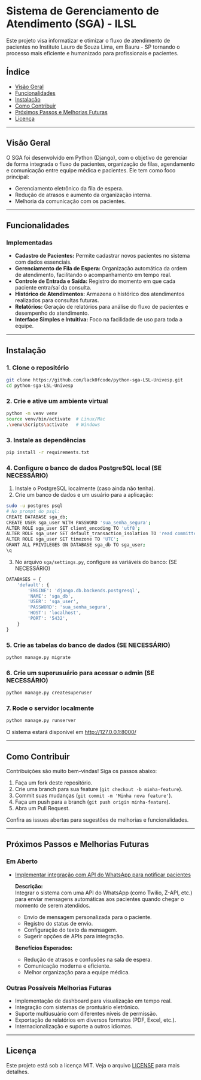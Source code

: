 # Sistema de Gerenciamento de Atendimento (SGA) - ILSL 

Este projeto visa informatizar e otimizar o fluxo de atendimento de pacientes no Instituto Lauro de Souza Lima, em Bauru - SP tornando o processo mais eficiente e humanizado para profissionais e pacientes.

## Índice

- [Visão Geral](#visão-geral)
- [Funcionalidades](#funcionalidades)
- [Instalação](#instalação)
- [Como Contribuir](#como-contribuir)
- [Próximos Passos e Melhorias Futuras](#próximos-passos-e-melhorias-futuras)
- [Licença](#licença)

---

## Visão Geral

O SGA foi desenvolvido em Python (Django), com o objetivo de gerenciar de forma integrada o fluxo de pacientes, organização de filas, agendamento e comunicação entre equipe médica e pacientes. Ele tem como foco principal:

- Gerenciamento eletrônico da fila de espera.
- Redução de atrasos e aumento da organização interna.
- Melhoria da comunicação com os pacientes.

---

## Funcionalidades

### Implementadas

- **Cadastro de Pacientes:** Permite cadastrar novos pacientes no sistema com dados essenciais.
- **Gerenciamento de Fila de Espera:** Organização automática da ordem de atendimento, facilitando o acompanhamento em tempo real.
- **Controle de Entrada e Saída:** Registro do momento em que cada paciente entra/saí da consulta.
- **Histórico de Atendimentos:** Armazena o histórico dos atendimentos realizados para consultas futuras.
- **Relatórios:** Geração de relatórios para análise do fluxo de pacientes e desempenho do atendimento.
- **Interface Simples e Intuitiva:** Foco na facilidade de uso para toda a equipe.

---

## Instalação

### 1. Clone o repositório

```bash
git clone https://github.com/lack0fcode/python-sga-LSL-Univesp.git
cd python-sga-LSL-Univesp
```

### 2. Crie e ative um ambiente virtual

```bash
python -m venv venv
source venv/bin/activate  # Linux/Mac
.\venv\Scripts\activate   # Windows
```

### 3. Instale as dependências

```bash
pip install -r requirements.txt
```

### 4. Configure o banco de dados PostgreSQL local (SE NECESSÁRIO)

1. Instale o PostgreSQL localmente (caso ainda não tenha).
2. Crie um banco de dados e um usuário para a aplicação:

```bash
sudo -u postgres psql
# No prompt do psql:
CREATE DATABASE sga_db;
CREATE USER sga_user WITH PASSWORD 'sua_senha_segura';
ALTER ROLE sga_user SET client_encoding TO 'utf8';
ALTER ROLE sga_user SET default_transaction_isolation TO 'read committed';
ALTER ROLE sga_user SET timezone TO 'UTC';
GRANT ALL PRIVILEGES ON DATABASE sga_db TO sga_user;
\q
```

3. No arquivo `sga/settings.py`, configure as variáveis do banco: (SE NECESSÁRIO)

```python
DATABASES = {
    'default': {
        'ENGINE': 'django.db.backends.postgresql',
        'NAME': 'sga_db',
        'USER': 'sga_user',
        'PASSWORD': 'sua_senha_segura',
        'HOST': 'localhost',
        'PORT': '5432',
    }
}
```

### 5. Crie as tabelas do banco de dados (SE NECESSÁRIO)

```bash
python manage.py migrate
```

### 6. Crie um superusuário para acessar o admin (SE NECESSÁRIO)

```bash
python manage.py createsuperuser
```

### 7. Rode o servidor localmente

```bash
python manage.py runserver
```

O sistema estará disponível em http://127.0.0.1:8000/

---

## Como Contribuir

Contribuições são muito bem-vindas! Siga os passos abaixo:

1. Faça um fork deste repositório.
2. Crie uma branch para sua feature (`git checkout -b minha-feature`).
3. Commit suas mudanças (`git commit -m 'Minha nova feature'`).
4. Faça um push para a branch (`git push origin minha-feature`).
5. Abra um Pull Request.

Confira as issues abertas para sugestões de melhorias e funcionalidades.

---

## Próximos Passos e Melhorias Futuras

### Em Aberto

- [Implementar integração com API do WhatsApp para notificar pacientes](https://github.com/lack0fcode/python-sga-LSL-Univesp/issues/2)

  **Descrição:**  
  Integrar o sistema com uma API do WhatsApp (como Twilio, Z-API, etc.) para enviar mensagens automáticas aos pacientes quando chegar o momento de serem atendidos.  
  - Envio de mensagem personalizada para o paciente.
  - Registro do status de envio.
  - Configuração do texto da mensagem.
  - Sugerir opções de APIs para integração.

  **Benefícios Esperados:**
  - Redução de atrasos e confusões na sala de espera.
  - Comunicação moderna e eficiente.
  - Melhor organização para a equipe médica.

### Outras Possíveis Melhorias Futuras

- Implementação de dashboard para visualização em tempo real.
- Integração com sistemas de prontuário eletrônico.
- Suporte multiusuário com diferentes níveis de permissão.
- Exportação de relatórios em diversos formatos (PDF, Excel, etc.).
- Internacionalização e suporte a outros idiomas.

---

## Licença

Este projeto está sob a licença MIT. Veja o arquivo [LICENSE](LICENSE) para mais detalhes.
